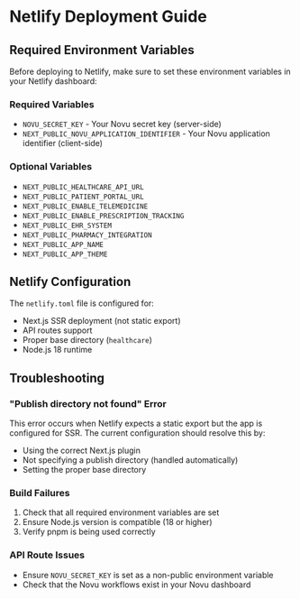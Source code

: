 # Netlify Deployment Guide

## Required Environment Variables

Before deploying to Netlify, make sure to set these environment variables in your Netlify dashboard:

### Required Variables
- `NOVU_SECRET_KEY` - Your Novu secret key (server-side)
- `NEXT_PUBLIC_NOVU_APPLICATION_IDENTIFIER` - Your Novu application identifier (client-side)

### Optional Variables
- `NEXT_PUBLIC_HEALTHCARE_API_URL`
- `NEXT_PUBLIC_PATIENT_PORTAL_URL`
- `NEXT_PUBLIC_ENABLE_TELEMEDICINE`
- `NEXT_PUBLIC_ENABLE_PRESCRIPTION_TRACKING`
- `NEXT_PUBLIC_EHR_SYSTEM`
- `NEXT_PUBLIC_PHARMACY_INTEGRATION`
- `NEXT_PUBLIC_APP_NAME`
- `NEXT_PUBLIC_APP_THEME`

## Netlify Configuration

The `netlify.toml` file is configured for:
- Next.js SSR deployment (not static export)
- API routes support
- Proper base directory (`healthcare`)
- Node.js 18 runtime

## Troubleshooting

### "Publish directory not found" Error
This error occurs when Netlify expects a static export but the app is configured for SSR. The current configuration should resolve this by:
- Using the correct Next.js plugin
- Not specifying a publish directory (handled automatically)
- Setting the proper base directory

### Build Failures
1. Check that all required environment variables are set
2. Ensure Node.js version is compatible (18 or higher)
3. Verify pnpm is being used correctly

### API Route Issues
- Ensure `NOVU_SECRET_KEY` is set as a non-public environment variable
- Check that the Novu workflows exist in your Novu dashboard 